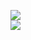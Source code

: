 [![](https://img.shields.io/badge/Made%20With-Github%20Spray-lightgrey.svg?style=for-the-badge&logo=github)](https://github.com/Annihil/github-spray#12811)  
[![](https://i.imgur.com/2DrTn0Z.gif)](https://github.com/Annihil/github-spray)